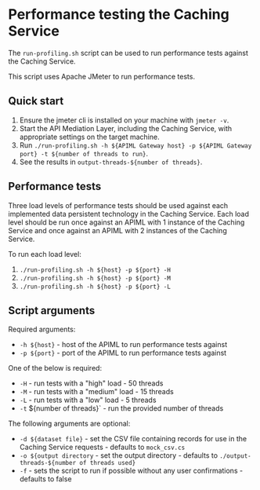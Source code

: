 # Performance testing the Caching Service

The `run-profiling.sh` script can be used to run performance tests against the Caching Service.

This script uses Apache JMeter to run performance tests.

## Quick start

1. Ensure the jmeter cli is installed on your machine with `jmeter -v`.
2. Start the API Mediation Layer, including the Caching Service, with appropriate settings on the target machine.
3. Run `./run-profiling.sh -h ${APIML Gateway host} -p ${APIML Gateway port} -t ${number of threads to run}`.
4. See the results in `output-threads-${number of threads}`.

## Performance tests

Three load levels of performance tests should be used against each implemented data persistent technology in the Caching Service.
Each load level should be run once against an APIML with 1 instance of the Caching Service and once against an APIML with 2 instances of the Caching Service.

To run each load level:
1. `./run-profiling.sh -h ${host} -p ${port} -H`
2. `./run-profiling.sh -h ${host} -p ${port} -M`
3. `./run-profiling.sh -h ${host} -p ${port} -L`

## Script arguments

Required arguments:
* `-h ${host}` - host of the APIML to run performance tests against
* `-p ${port}` - port of the APIML to run performance tests against

One of the below is required:
* `-H` - run tests with a "high" load - 50 threads
* `-M` - run tests with a "medium" load - 15 threads
* `-L` - run tests with a "low" load - 5 threads
* `-t` ${number of threads}` - run the provided number of threads

The following arguments are optional:
* `-d ${dataset file}` - set the CSV file containing records for use in the Caching Service requests - defaults to `mock_csv.cs`
* `-o ${output directory` - set the output directory - defaults to `./output-threads-${number of threads used}`
* `-f` - sets the script to run if possible without any user confirmations - defaults to false 

